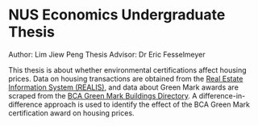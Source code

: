 # NUS Economics Undergraduate Thesis

Author: Lim Jiew Peng
Thesis Advisor: Dr Eric Fesselmeyer

This thesis is about whether environmental certifications affect housing prices. Data on housing transactions are obtained from the [Real Estate Information System (REALIS)](https://spring.ura.gov.sg/lad/ore/login/index.cfm), and data about Green Mark awards are scraped from the [BCA Green Mark Buildings Directory](https://www.bca.gov.sg/green_mark/KnowledgeResources/BuildingDirectory.aspx). A difference-in-difference approach is used to identify the effect of the BCA Green Mark certification award on housing prices.